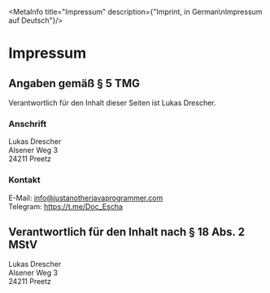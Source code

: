 <script lang="ts">
    import MetaInfo from "$lib/elements/MetaInfo.svelte";
</script>

<MetaInfo title="Impressum" description={"Imprint, in German\nImpressum auf Deutsch"}/>
# Impressum

## Angaben gemäß § 5 TMG

Verantwortlich für den Inhalt dieser Seiten ist Lukas Drescher.

### Anschrift
Lukas Drescher  
Alsener Weg 3  
24211 Preetz

### Kontakt
E-Mail: info@justanotherjavaprogrammer.com  
Telegram: https://t.me/Doc_Escha

## Verantwortlich für den Inhalt nach § 18 Abs. 2 MStV
Lukas Drescher  
Alsener Weg 3  
24211 Preetz
